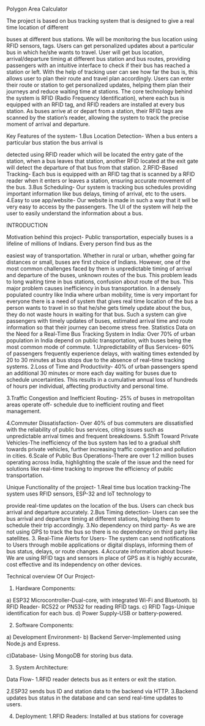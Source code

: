 Polygon Area Calculator

The project is based on bus tracking system that is designed to give a real time location of different

buses at different bus stations. We will be monitoring the bus location using RFID sensors, tags. Users can get personalized updates about a particular bus in which he/she wants to travel. User will
get bus location, arrival/departure timing at different bus station and bus routes, providing
passengers with an intuitive interface to check if their bus has reached a station or left. With the
help of tracking user can see how far the bus is, this allows user to plan their route and travel plan
accordingly. Users can enter their route or station to get personalized updates, helping them plan
their journeys and reduce waiting time at stations.
The core technology behind the system is RFID (Radio Frequency Identification), where each bus is
equipped with an RFID tag, and RFID readers are installed at every bus station. As buses arrive at or
depart from a station, their RFID tags are scanned by the station’s reader, allowing the system to
track the precise moment of arrival and departure.

Key Features of the system-
1.Bus Location Detection- When a bus enters a particular bus station the bus arrival is

detected using RFID reader which will be located the entry gate of the station, when a bus leaves
that station, another RFID located at the exit gate will detect the departure of that bus from that
station.
2.RFID-Based Tracking- Each bus is equipped with an RFID tag that is scanned by a RFID reader
when it enters or leaves a station, ensuring accurate movement of the bus.
3.Bus Scheduling- Our system is tracking bus schedules providing important information like bus
delays, timing of arrival, etc to the users.
4.Easy to use app/website- Our website is made in such a way that it will be very easy to
access by the passengers. The UI of the system will help the user to easily understand the
information about a bus.

INTRODUCTION

Motivation behind this project-
Public transportation, especially buses is a lifeline of millions of Indians. Every person find bus as the

easiest way of transportation. Whether in rural or urban, whether going far distances or small, buses
are first choice of Indians. However, one of the most common challenges faced by them is
unpredictable timing of arrival and departure of the buses, unknown routes of the bus. This
problem leads to long waiting time in bus stations, confusion about route of the bus. This major
problem causes inefficiency in bus transportation.
In a densely populated country like India where urban mobility, time is very important for everyone
there is a need of system that gives real time location of the bus a person wants to travel in so that
he/she gets timely update about the bus, they do not waste hours in waiting for that bus. Such a
system can give passengers with timely updates of buses, estimated arrival time and route
information so that their journey can become stress free.
Statistics Data on the Need for a Real-Time Bus Tracking System in India:
Over 70% of urban population in India depend on public transportation, with buses being the most
common mode of commute.
1.Unpredictability of Bus Services- 60% of passengers frequently experience delays, with waiting
times extended by 20 to 30 minutes at bus stops due to the absence of real-time tracking systems.
2.Loss of Time and Productivity- 40% of urban passengers spend an additional 30 minutes or more
each day waiting for buses due to schedule uncertainties. This results in a cumulative annual loss of
hundreds of hours per individual, affecting productivity and personal time.

3.Traffic Congestion and Inefficient Routing- 25% of buses in metropolitan areas operate off-
schedule due to inefficient routing and fleet management.

4.Commuter Dissatisfaction- Over 40% of bus commuters are dissatisfied with the reliability of
public bus services, citing issues such as unpredictable arrival times and frequent breakdowns.
5.Shift Toward Private Vehicles-The inefficiency of the bus system has led to a gradual shift towards
private vehicles, further increasing traffic congestion and pollution in cities.
6.Scale of Public Bus Operations-There are over 1.2 million buses operating across India, highlighting
the scale of the issue and the need for solutions like real-time tracking to improve the efficiency of
public transportation.

Unique Functionality of the project-
1.Real time bus location tracking-The system uses RFID sensors, ESP-32 and IoT technology to

provide real-time updates on the location of the bus. Users can check bus arrival and departure
accurately.
2.Bus Timing detection- Users can see the bus arrival and departure timing at different stations,
helping them to schedule their trip accordingly.
3.No dependency on third party- As we are not using GPS to track the bus so there is no dependency
on third party like satellites.
3. Real-Time Alerts for Users- The system can send notifications to Users through mobile
applications or digital displays, informing them of bus status, delays, or route changes.
4.Accurate information about buses-We are using RFID tags and sensors in place of GPS as it is
highly accurate, cost effective and its independency on other devices.

Technical overview Of Our Project-
1. Hardware Components:

a) ESP32 Microcontroller-Dual-core, with integrated Wi-Fi and Bluetooth.
b) RFID Reader- RC522 or PN532 for reading RFID tags.
c) RFID Tags-Unique identification for each bus.
d) Power Supply-USB or battery-powered.

2. Software Components:

a) Development Environment-
b) Backend Server-Implemented using Node.js and Express.

c)Database- Using MongoDB for storing bus data.

3. System Architecture:

Data Flow-
1.RFID reader detects bus as it enters or exit the station.

2.ESP32 sends bus ID and station data to the backend via HTTP.
3.Backend updates bus status in the database and can send real-time updates to users.

4. Deployment:
1.RFID Readers: Installed at bus stations for coverage
